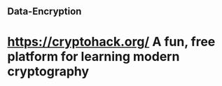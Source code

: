 ## Data-Encryption

# https://cryptohack.org/ A fun, free platform for learning modern cryptography
